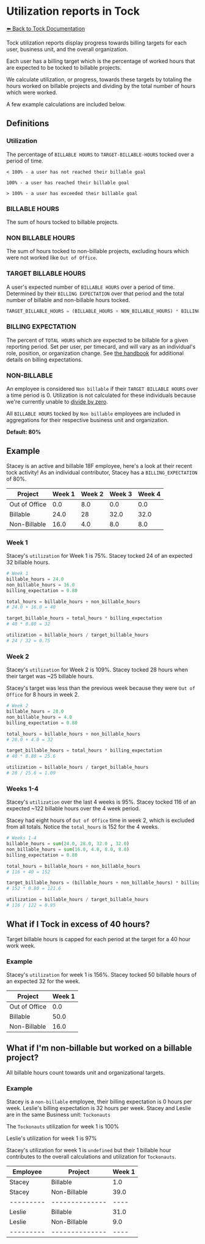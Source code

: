 # Utilization reports in Tock

[:arrow_left: Back to Tock Documentation](../docs)


Tock utilization reports display progress towards billing targets
for each user, business unit, and the overall organization.

Each user has a billing target which is the percentage of worked hours that are expected to be tocked to billable projects.

We calculate utilization, or progress, towards these targets by totaling the hours worked on billable projects and dividing by the total number of hours which were worked.

A few example calculations are included below.

## Definitions

### Utilization
The percentage of `BILLABLE HOURS` to `TARGET-BILLABLE-HOURS` tocked over a period of time.

    < 100% - a user has not reached their billable goal

    100% - a user has reached their billable goal

    > 100% - a user has exceeded their billable goal

### BILLABLE HOURS
The sum of hours tocked to billable projects.

### NON BILLABLE HOURS
The sum of hours tocked to non-billable projects, excluding hours which were not worked like `Out of Office`.

### TARGET BILLABLE HOURS
A user's expected number of `BILLABLE HOURS` over a period of time. Determined by their `BILLING EXPECTATION` over that period and the total number of billable and non-billable hours tocked.

```python
TARGET_BILLABLE_HOURS = (BILLABLE_HOURS + NON_BILLABLE_HOURS) * BILLING_EXPECTATION
```

### BILLING EXPECTATION
The percent of `TOTAL HOURS` which are expected to be billable for a given reporting period. Set per user, per timecard, and will vary as an individual's role, position, or organization change. See [the handbook](https://handbook.tts.gsa.gov/tock/#weekly-billable-hour-expectations) for additional details on billing expectations.

### NON-BILLABLE
An employee is considered `Non billable` if their `TARGET BILLABLE HOURS` over a time period is 0. Utilization is not calculated for these individuals because
we're currently unable to <a href="https://en.wikipedia.org/wiki/Division_by_zero">divide by zero</a>.

All `BILLABLE HOURS` tocked by `Non billable` employees are included in aggregations for their respective business unit and organization.

**Default: 80%**

## Example

Stacey is an active and billable 18F employee, here's a look at their recent tock activity! As an individual contributor, Stacey has a `BILLING_EXPECTATION` of 80%.

Project | Week 1 | Week 2 | Week 3 | Week 4
--------|--------|--------|--------|--------
Out of Office| 0.0 | 8.0 | 0.0 | 0.0
Billable | 24.0 | 28 | 32.0 | 32.0
Non-Billable | 16.0 | 4.0 | 8.0 | 8.0

### Week 1
Stacey's `utilization` for Week 1 is 75%.
Stacey tocked 24 of an expected 32 billable hours.

```python
# Week 1
billable_hours = 24.0
non_billable_hours = 16.0
billing_expectation = 0.80

total_hours = billable_hours + non_billable_hours
# 24.0 + 16.0 = 40

target_billable_hours = total_hours * billing_expectation
# 40 * 0.80 = 32

utilization = billable_hours / target_billable_hours
# 24 / 32 = 0.75
```

### Week 2
Stacey's `utilization` for Week 2 is 109%.
Stacey tocked 28 hours when their target was ~25 billable hours.

Stacey's target was less than the previous week because they were `Out of Office` for 8 hours in week 2.

```python
# Week 2
billable_hours = 28.0
non_billable_hours = 4.0
billing_expectation = 0.80

total_hours = billable_hours + non_billable_hours
# 28.0 + 4.0 = 32

target_billable_hours = total_hours * billing_expectation
# 40 * 0.80 = 25.6

utilization = billable_hours / target_billable_hours
# 28 / 25.6 = 1.09
```

### Weeks 1-4
Stacey's `utilization` over the last 4 weeks is 95%. Stacey tocked 116 of an expected ~122 billable hours over the 4 week period.

Stacey had eight hours of `Out of Office` time in week 2, which is excluded from all totals. Notice the `total_hours` is 152 for the 4 weeks.

```python
# Weeks 1-4
billable_hours = sum(24.0, 28.0, 32.0 , 32.0)
non_billable_hours = sum(16.0, 4.0, 8.0, 8.0)
billing_expectation = 0.80

total_hours = billable_hours + non_billable_hours
# 116 + 40 = 152

target_billable_hours = (billable_hours + non_billable_hours) * billing_expectation
# 152 * 0.80 = 121.6

utilization = billable_hours / target_billable_hours
# 116 / 122 = 0.95
```


## What if I Tock in excess of 40 hours?

Target billable hours is capped for each period at the target for a 40 hour work week.

### Example

Stacey's `utilization` for week 1 is 156%. Stacey tocked 50 billable hours of an expected 32 for the week.

Project | Week 1 |
--------|--------|
Out of Office| 0.0 |
Billable | 50.0 |
Non-Billable | 16.0 |


## What if I'm non-billable but worked on a billable project?

All billable hours count towards unit and organizational targets.

### Example

Stacey is a `non-billable` employee, their billing expectation is 0 hours per week.
Leslie's billing expectation is 32 hours per week.
Stacey and Leslie are in the same Business unit: `Tockonauts`

The `Tockonauts` utilization for week 1 is 100%

Leslie's utilization for week 1 is 97%

Stacey's utilization for week 1 is `undefined` but their 1 billable hour contributes to the overall calculations and utilization for `Tockonauts`.



Employee | Project      | Week 1 |
---------|--------------|--------|
Stacey   | Billable     | 1.0 |
Stacey   | Non-Billable | 39.0 |
---------|--------------|----|
Leslie   | Billable     | 31.0 |
Leslie   | Non-Billable | 9.0 |
---------|--------------|----|
